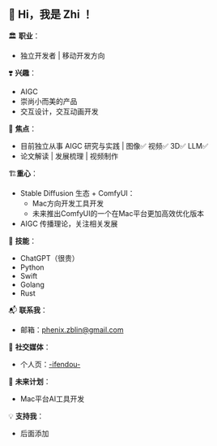 <!---
- 👋 Hi, I’m Zhi ,
- 👀 I’m interested in AI
- 🌱 I’m currently Working on iOS，Android
- 💞️ I’m looking to collaborate on ...
- 📫 How to reach me ...


ZHO-ZHO-ZHO/ZHO-ZHO-ZHO is a ✨ special ✨ repository because its `README.md` (this file) appears on your GitHub profile.
You can click the Preview link to take a look at your changes.
--->


## 👋 Hi，我是 Zhi ！

<!---
精简版
--->
🏛️ **职业**：
- 独立开发者 | 移动开发方向

❣️ **兴趣**：
- AIGC
- 崇尚小而美的产品
- 交互设计，交互动画开发

🤖 **焦点**：
- 目前独立从事 AIGC 研究与实践 | 图像✅ 视频✅ 3D✅ LLM✅
- 论文解读 | 发展梳理 | 视频制作

🏗️**重心**：
- Stable Diffusion 生态 + ComfyUI：
    - Mac方向开发工具开发
    - 未来推出ComfyUI的一个在Mac平台更加高效优化版本
- AIGC 传播理论，关注相关发展

🌟 **技能**：
- ChatGPT（很贵）
- Python
- Swift
- Golang
- Rust


📬 **联系我**：
- 邮箱：phenix.zblin@gmail.com

🔗 **社交媒体**：
- 个人页：[-ifendou-](https://ifendou.xyz)

📅 **未来计划**：
- Mac平台AI工具开发

💡 **支持我**：
- 后面添加


